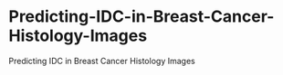 # Predicting-IDC-in-Breast-Cancer-Histology-Images
Predicting IDC in Breast Cancer Histology Images
